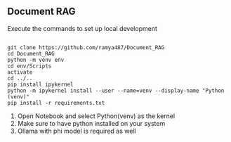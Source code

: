 ## Document RAG

Execute the commands to set up local development

```shell

git clone https://github.com/ramya487/Document_RAG
cd Document_RAG
python -m venv env
cd env/Scripts
activate
cd ../..
pip install ipykernel
python -m ipykernel install --user --name=venv --display-name "Python (venv)"
pip install -r requirements.txt

```

1. Open Notebook and select Python(venv) as the kernel
2. Make sure to have python installed on your system
3. Ollama with phi model is required as well

